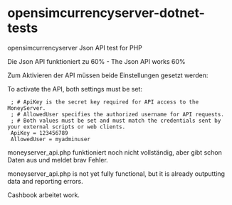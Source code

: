 # opensimcurrencyserver-dotnet-tests
opensimcurrencyserver Json API test for PHP

Die Json API funktioniert zu 60% - The Json API works 60%

Zum Aktivieren der API müssen beide Einstellungen gesetzt werden: 

To activate the API, both settings must be set:

     ; # ApiKey is the secret key required for API access to the MoneyServer.
     ; # AllowedUser specifies the authorized username for API requests.
     ; # Both values must be set and must match the credentials sent by your external scripts or web clients.
     ApiKey = 123456789
     AllowedUser = myadminuser

moneyserver_api.php funktioniert noch nicht vollständig, aber gibt schon Daten aus und meldet brav Fehler. 

moneyserver_api.php is not yet fully functional, but it is already outputting data and reporting errors.

Cashbook arbeitet work.
